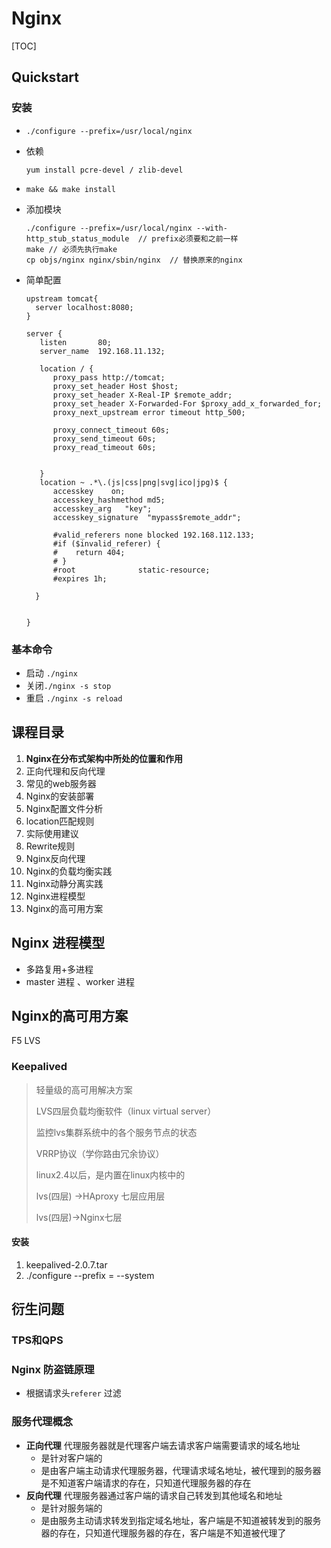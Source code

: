 # Nginx

[TOC]



## Quickstart

### 安装

* `./configure --prefix=/usr/local/nginx`

* 依赖

  ```shell
  yum install pcre-devel / zlib-devel
  ```

* `make && make install `

* 添加模块 

  ```shell
  ./configure --prefix=/usr/local/nginx --with-http_stub_status_module  // prefix必须要和之前一样
  make // 必须先执行make
  cp objs/nginx nginx/sbin/nginx  // 替换原来的nginx
  ```

* 简单配置

  ```nginx
  upstream tomcat{
    server localhost:8080;
  }
  
  server {
     listen       80;
     server_name  192.168.11.132;
  
     location / {
        proxy_pass http://tomcat;
        proxy_set_header Host $host;
        proxy_set_header X-Real-IP $remote_addr;
        proxy_set_header X-Forwarded-For $proxy_add_x_forwarded_for;
        proxy_next_upstream error timeout http_500;
  
        proxy_connect_timeout 60s;
        proxy_send_timeout 60s;
        proxy_read_timeout 60s;
       
      
     }
     location ~ .*\.(js|css|png|svg|ico|jpg)$ {
        accesskey    on;
        accesskey_hashmethod md5;
        accesskey_arg   "key";
        accesskey_signature  "mypass$remote_addr";
        
        #valid_referers none blocked 192.168.112.133;
        #if ($invalid_referer) {
        #    return 404;
        # }
        #root              static-resource;
        #expires 1h;  
  
    } 
     
  
  }
  ```

  


### 基本命令

* 启动 `./nginx `
* 关闭`./nginx -s stop`
* 重启 `./nginx -s reload`



## 课程目录

1. **Nginx在分布式架构中所处的位置和作用**
2. 正向代理和反向代理
3. 常见的web服务器
4. Nginx的安装部署
5. Nginx配置文件分析
6. location匹配规则
7. 实际使用建议
8. Rewrite规则
9. Nginx反向代理
10. Nginx的负载均衡实践
11. Nginx动静分离实践
12. Nginx进程模型
13. Nginx的高可用方案



## Nginx 进程模型

* 多路复用+多进程
* master 进程 、worker 进程







## Nginx的高可用方案

F5 LVS

### Keepalived

>轻量级的高可用解决方案
>
>LVS四层负载均衡软件（linux virtual server）
>
>监控lvs集群系统中的各个服务节点的状态
>
>VRRP协议（学你路由冗余协议）
>
>linux2.4以后，是内置在linux内核中的
>
>lvs(四层) ->HAproxy 七层应用层
>
>lvs(四层)->Nginx七层

#### 安装

1. keepalived-2.0.7.tar
2. ./configure --prefix =    --system

## 衍生问题

### TPS和QPS

### Nginx 防盗链原理

* 根据请求头`referer` 过滤

### 服务代理概念

* **正向代理** 代理服务器就是代理客户端去请求客户端需要请求的域名地址
  * 是针对客户端的
  * 是由客户端主动请求代理服务器，代理请求域名地址，被代理到的服务器是不知道客户端请求的存在，只知道代理服务器的存在
* **反向代理** 代理服务器通过客户端的请求自己转发到其他域名和地址
  * 是针对服务端的
  * 是由服务主动请求转发到指定域名地址，客户端是不知道被转发到的服务器的存在，只知道代理服务器的存在，客户端是不知道被代理了





